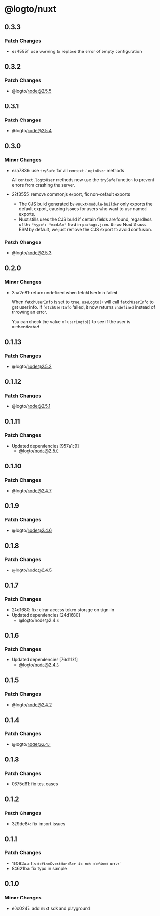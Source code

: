 # @logto/nuxt

## 0.3.3

### Patch Changes

- ea4555f: use warning to replace the error of empty configuration

## 0.3.2

### Patch Changes

- @logto/node@2.5.5

## 0.3.1

### Patch Changes

- @logto/node@2.5.4

## 0.3.0

### Minor Changes

- eaa7836: use `trySafe` for all `context.logtoUser` methods

  All `context.logtoUser` methods now use the `trySafe` function to prevent errors from crashing the server.

- 22f3555: remove commonjs export, fix non-default exports

  - The CJS build generated by `@nuxt/module-builder` only exports the default export, causing issues for users who want to use named exports.
  - Nuxt stills uses the CJS build if certain fields are found, regardless of the `"type": "module"` field in `package.json`. Since Nuxt 3 uses ESM by default, we just remove the CJS export to avoid confusion.

### Patch Changes

- @logto/node@2.5.3

## 0.2.0

### Minor Changes

- 3ba2e81: return undefined when fetchUserInfo failed

  When `fetchUserInfo` is set to `true`, `useLogto()` will call `fetchUserInfo` to get user info. If `fetchUserInfo` failed, it now returns `undefined` instead of throwing an error.

  You can check the value of `userLogto()` to see if the user is authenticated.

## 0.1.13

### Patch Changes

- @logto/node@2.5.2

## 0.1.12

### Patch Changes

- @logto/node@2.5.1

## 0.1.11

### Patch Changes

- Updated dependencies [957a1c9]
  - @logto/node@2.5.0

## 0.1.10

### Patch Changes

- @logto/node@2.4.7

## 0.1.9

### Patch Changes

- @logto/node@2.4.6

## 0.1.8

### Patch Changes

- @logto/node@2.4.5

## 0.1.7

### Patch Changes

- 24d1680: fix: clear access token storage on sign-in
- Updated dependencies [24d1680]
  - @logto/node@2.4.4

## 0.1.6

### Patch Changes

- Updated dependencies [76d113f]
  - @logto/node@2.4.3

## 0.1.5

### Patch Changes

- @logto/node@2.4.2

## 0.1.4

### Patch Changes

- @logto/node@2.4.1

## 0.1.3

### Patch Changes

- 0675d61: fix test cases

## 0.1.2

### Patch Changes

- 329de84: fix import issues

## 0.1.1

### Patch Changes

- 15062aa: fix `defineEventHandler is not defined` error`
- 84621ba: fix typo in sample

## 0.1.0

### Minor Changes

- e0c0247: add nuxt sdk and playground
